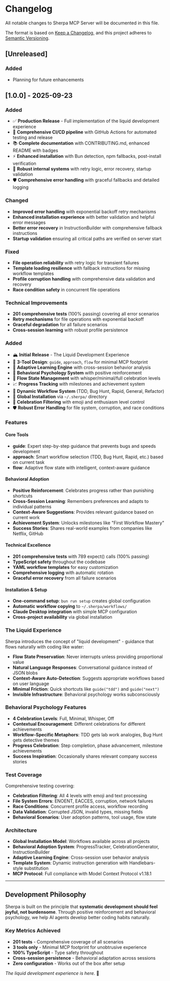 # Changelog

All notable changes to Sherpa MCP Server will be documented in this file.

The format is based on [Keep a Changelog](https://keepachangelog.com/en/1.0.0/),
and this project adheres to [Semantic Versioning](https://semver.org/spec/v2.0.0.html).

## [Unreleased]

### Added
- Planning for future enhancements

## [1.0.0] - 2025-09-23

### Added
- ✅ **Production Release** - Full implementation of the liquid development experience
- 🚀 **Comprehensive CI/CD pipeline** with GitHub Actions for automated testing and release
- 📚 **Complete documentation** with CONTRIBUTING.md, enhanced README with badges
- ⚡ **Enhanced installation** with Bun detection, npm fallbacks, post-install verification
- 🔧 **Robust internal systems** with retry logic, error recovery, startup validation
- 🛡️ **Comprehensive error handling** with graceful fallbacks and detailed logging

### Changed
- **Improved error handling** with exponential backoff retry mechanisms
- **Enhanced installation experience** with better validation and helpful error messages
- **Better error recovery** in InstructionBuilder with comprehensive fallback instructions
- **Startup validation** ensuring all critical paths are verified on server start

### Fixed
- **File operation reliability** with retry logic for transient failures
- **Template loading resilience** with fallback instructions for missing workflow templates
- **Profile corruption handling** with comprehensive data validation and recovery
- **Race condition safety** in concurrent file operations

### Technical Improvements
- **201 comprehensive tests** (100% passing) covering all error scenarios
- **Retry mechanisms** for file operations with exponential backoff
- **Graceful degradation** for all failure scenarios
- **Cross-session learning** with robust profile persistence

### Added
- 🏔️ **Initial Release** - The Liquid Development Experience
- 🎯 **3-Tool Design**: `guide`, `approach`, `flow` for minimal MCP footprint
- 🧠 **Adaptive Learning Engine** with cross-session behavior analysis
- 🎉 **Behavioral Psychology System** with positive reinforcement
- 🌊 **Flow State Management** with whisper/minimal/full celebration levels
- 📈 **Progress Tracking** with milestones and achievement system
- 🔄 **Dynamic Workflow System** (TDD, Bug Hunt, Rapid, General, Refactor)
- 💾 **Global Installation** via `~/.sherpa/` directory
- 🎨 **Celebration Filtering** with emoji and enthusiasm level control
- 🛡️ **Robust Error Handling** for file system, corruption, and race conditions

### Features

#### Core Tools
- **guide**: Expert step-by-step guidance that prevents bugs and speeds development
- **approach**: Smart workflow selection (TDD, Bug Hunt, Rapid, etc.) based on current task
- **flow**: Adaptive flow state with intelligent, context-aware guidance

#### Behavioral Adoption
- **Positive Reinforcement**: Celebrates progress rather than punishing shortcuts
- **Cross-Session Learning**: Remembers preferences and adapts to individual patterns
- **Context-Aware Suggestions**: Provides relevant guidance based on current work
- **Achievement System**: Unlocks milestones like "First Workflow Mastery"
- **Success Stories**: Shares real-world examples from companies like Netflix, GitHub

#### Technical Excellence
- **201 comprehensive tests** with 789 expect() calls (100% passing)
- **TypeScript safety** throughout the codebase
- **YAML workflow templates** for easy customization
- **Comprehensive logging** with automatic rotation
- **Graceful error recovery** from all failure scenarios

#### Installation & Setup
- **One-command setup**: `bun run setup` creates global configuration
- **Automatic workflow copying** to `~/.sherpa/workflows/`
- **Claude Desktop integration** with simple MCP configuration
- **Cross-project availability** via global installation

### The Liquid Experience

Sherpa introduces the concept of "liquid development" - guidance that flows naturally with coding like water:

- **Flow State Preservation**: Never interrupts unless providing proportional value
- **Natural Language Responses**: Conversational guidance instead of JSON blobs
- **Context-Aware Auto-Detection**: Suggests appropriate workflows based on user language
- **Minimal Friction**: Quick shortcuts like `guide("tdd")` and `guide("next")`
- **Invisible Infrastructure**: Behavioral psychology works subconsciously

### Behavioral Psychology Features

- **4 Celebration Levels**: Full, Minimal, Whisper, Off
- **Contextual Encouragement**: Different celebrations for different achievements
- **Workflow-Specific Metaphors**: TDD gets lab work analogies, Bug Hunt gets detective themes
- **Progress Celebration**: Step completion, phase advancement, milestone achievements
- **Success Inspiration**: Occasionally shares relevant company success stories

### Test Coverage

Comprehensive testing covering:
- **Celebration Filtering**: All 4 levels with emoji and text processing
- **File System Errors**: ENOENT, EACCES, corruption, network failures
- **Race Conditions**: Concurrent profile access, workflow recording
- **Data Validation**: Corrupted JSON, invalid types, missing fields
- **Behavioral Scenarios**: User adoption patterns, tool usage, flow state

### Architecture

- **Global Installation Model**: Workflows available across all projects
- **Behavioral Adoption System**: ProgressTracker, CelebrationGenerator, InstructionBuilder
- **Adaptive Learning Engine**: Cross-session user behavior analysis
- **Template System**: Dynamic instruction generation with Handlebars-style substitution
- **MCP Protocol**: Full compliance with Model Context Protocol v1.18.1

---

## Development Philosophy

Sherpa is built on the principle that **systematic development should feel joyful, not burdensome**. Through positive reinforcement and behavioral psychology, we help AI agents develop better coding habits naturally.

### Key Metrics Achieved
- **201 tests** - Comprehensive coverage of all scenarios
- **3 tools only** - Minimal MCP footprint for unobtrusive experience
- **100% TypeScript** - Type safety throughout
- **Cross-session persistence** - Behavioral adaptation across sessions
- **Zero configuration** - Works out of the box after setup

*The liquid development experience is here.* 🌊